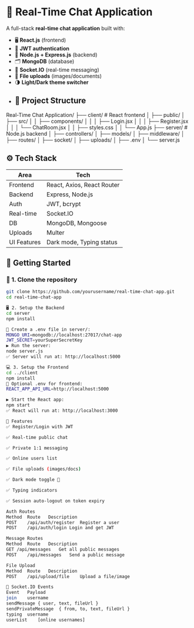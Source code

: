 # 💬 Real-Time Chat Application

A full-stack **real-time chat application** built with:

- 🖥️ **React.js** (frontend)
- 🔐 **JWT authentication**
- 🧠 **Node.js + Express.js** (backend)
- 🗂️ **MongoDB** (database)
- 📡 **Socket.IO** (real-time messaging)
- 📁 **File uploads** (images/documents)
- 🌗 **Light/Dark theme switcher**
-  ## 📁 Project Structure

Real-Time Chat Application/
├── client/ # React frontend
│ ├── public/
│ ├── src/
│ │ ├── components/
│ │ │ ├── Login.jsx
│ │ │ ├── Register.jsx
│ │ │ └── ChatRoom.jsx
│ │ ├── styles.css
│ │ └── App.js
├── server/ # Node.js backend
│ ├── controllers/
│ ├── models/
│ ├── middleware/
│ ├── routes/
│ ├── socket/
│ ├── uploads/
│ ├── .env
│ └── server.js
## ⚙️ Tech Stack

| Area        | Tech                        |
|-------------|-----------------------------|
| Frontend    | React, Axios, React Router  |
| Backend     | Express, Node.js            |
| Auth        | JWT, bcrypt                 |
| Real-time   | Socket.IO                   |
| DB          | MongoDB, Mongoose           |
| Uploads     | Multer                      |
| UI Features | Dark mode, Typing status    |

## 🚀 Getting Started

### 🔧 1. Clone the repository

```bash
git clone https://github.com/yourusername/real-time-chat-app.git
cd real-time-chat-app

🖥️ 2. Setup the Backend
cd server
npm install

📄 Create a .env file in server/:
MONGO_URI=mongodb://localhost:27017/chat-app
JWT_SECRET=yourSuperSecretKey
▶️ Run the server:
node server.js
✅ Server will run at: http://localhost:5000

💻 3. Setup the Frontend
cd ../client
npm install
📄 Optional .env for frontend:
REACT_APP_API_URL=http://localhost:5000

▶️ Start the React app:
npm start
✅ React will run at: http://localhost:3000

🔐 Features
✅ Register/Login with JWT

✅ Real-time public chat

✅ Private 1:1 messaging

✅ Online users list

✅ File uploads (images/docs)

✅ Dark mode toggle 🌙

✅ Typing indicators

✅ Session auto-logout on token expiry

Auth Routes
Method	Route	Description
POST	/api/auth/register	Register a user
POST	/api/auth/login	Login and get JWT

Message Routes
Method	Route	Description
GET	/api/messages	Get all public messages
POST	/api/messages	Send a public message

File Upload
Method	Route	Description
POST	/api/upload/file	Upload a file/image

🔌 Socket.IO Events
Event	Payload
join	username
sendMessage	{ user, text, fileUrl }
sendPrivateMessage	{ from, to, text, fileUrl }
typing	username
userList	[online usernames]
